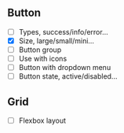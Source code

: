 ## Button

- [ ] Types, success/info/error...
- [x] Size, large/small/mini...
- [ ] Button group
- [ ] Use with icons
- [ ] Button with dropdown menu
- [ ] Button state, active/disabled...

## Grid

- [ ] Flexbox layout
